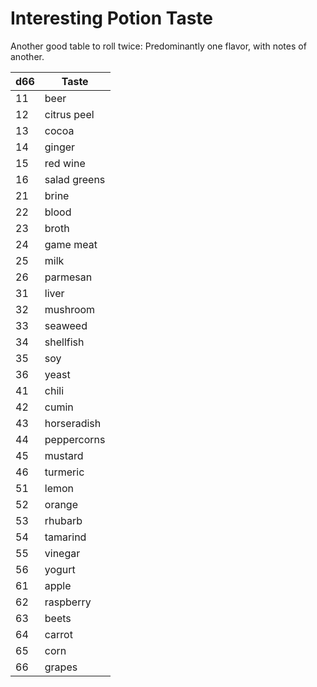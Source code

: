 # Interesting Potion Taste
Another good table to roll twice: Predominantly one flavor, with notes of another.

| d66 | Taste |
| - | - |
| 11 | beer |
| 12 | citrus peel |
| 13 | cocoa |
| 14 | ginger |
| 15 | red wine |
| 16 | salad greens |
| 21 | brine |
| 22 | blood |
| 23 | broth |
| 24 | game meat |
| 25 | milk |
| 26 | parmesan |
| 31 | liver |
| 32 | mushroom |
| 33 | seaweed |
| 34 | shellfish |
| 35 | soy |
| 36 | yeast |
| 41 | chili |
| 42 | cumin |
| 43 | horseradish |
| 44 | peppercorns |
| 45 | mustard |
| 46 | turmeric |
| 51 | lemon |
| 52 | orange |
| 53 | rhubarb |
| 54 | tamarind |
| 55 | vinegar |
| 56 | yogurt |
| 61 | apple |
| 62 | raspberry |
| 63 | beets |
| 64 | carrot |
| 65 | corn |
| 66 | grapes |

